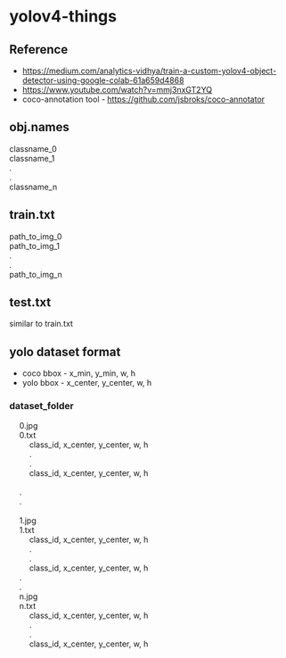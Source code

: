 # yolov4-things

## Reference
- https://medium.com/analytics-vidhya/train-a-custom-yolov4-object-detector-using-google-colab-61a659d4868
- https://www.youtube.com/watch?v=mmj3nxGT2YQ
- coco-annotation tool - https://github.com/jsbroks/coco-annotator

## obj.names
classname_0<br> 
classname_1<br>
.<br>
.<br>
classname_n<br>

## train.txt
path_to_img_0<br>
path_to_img_1<br>
.<br>
.<br>
path_to_img_n<br>

## test.txt
similar to train.txt

## yolo dataset format

- coco bbox - x_min, y_min, w, h
- yolo bbox - x_center, y_center, w, h

### dataset_folder<br>
&emsp;  0.jpg<br>
&emsp;  0.txt<br>
&emsp;  &emsp;  class_id, x_center, y_center, w, h<br>
&emsp;  &emsp;  .<br>
&emsp;  &emsp;  .<br>
&emsp;  &emsp;  class_id, x_center, y_center, w, h<br>
<br>
&emsp;  .<br>
&emsp;  .<br>
<br>
&emsp;  1.jpg<br>
&emsp;  1.txt<br>
&emsp;  &emsp;  class_id, x_center, y_center, w, h<br>
&emsp;  &emsp;  .<br>
&emsp;  &emsp;  .<br>
&emsp;  &emsp;  class_id, x_center, y_center, w, h<br>
&emsp;  .<br>
&emsp;  .<br>
&emsp;  n.jpg<br>
&emsp;  n.txt<br>
&emsp;  &emsp;  class_id, x_center, y_center, w, h<br>
&emsp;  &emsp;  .<br>
&emsp;  &emsp;  .<br>
&emsp;  &emsp;  class_id, x_center, y_center, w, h<br>
